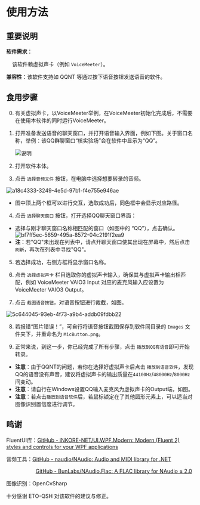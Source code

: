# 使用方法

## 重要说明

**软件需求**：

    该软件赖虚拟声卡（例如 `VoiceMeeter`）。

**兼容性**：该软件支持如 QQNT 等通过按下语音按钮发送语音的软件。

## 食用步骤

0. 有关虚拟声卡，以VoiceMeeter举例，在VoiceMeeter初始化完成后，不需要在使用本软件的同时运行VoiceMeeter。

1. 打开准备发送语音的聊天窗口，并打开语音输入界面，例如下图。关于窗口名称，举例：该QQ群聊窗口“核实验场”会在软件中显示为“QQ”。

   ![说明](https://github.com/user-attachments/assets/6bf3b043-83d6-46e1-8680-268ee03fd013)
  
3. 打开软件本体。
  
4. 点击 `选择音频文件` 按钮，在电脑中选择想要转录的音频。
  
![a18c4333-3249-4e5d-97b1-f4e755e946ae](https://github.com/user-attachments/assets/7abb1533-430b-471a-99d1-c1778f589456)

  * 图中顶上两个框可以进行交互，选取成功后，同色框中会显示对应路径。
4. 点击 `选择聊天窗口` 按钮，打开选择QQ聊天窗口界面：
  
  * 选择与刚才聊天窗口名称相匹配的窗口（如图中的 “QQ”），点击确认。![bf7ff5ec-5659-495a-8572-04c2191f2ea9](https://github.com/user-attachments/assets/d0dc655d-e2bc-4635-9e82-8126c5164f7d)
  * **注**：若"QQ"未出现在列表中，请点开聊天窗口使其出现在屏幕中，然后点击 `刷新`，再次在列表中寻找"QQ"。
5. 若选择成功，右侧方框将显示窗口名称。
  
6. 点击 `选择虚拟声卡` 栏目选取你的虚拟声卡输入，确保其与虚拟声卡输出相匹配，例如 VoiceMeeter VAIO3 Input 对应的麦克风输入应设置为 VoiceMeeter VAIO3 Output。
  
7. 点击 `截图语音按钮`，对语音按钮进行裁截，如图。
  
  ![5c644045-93eb-4f73-a9b4-addb09fdbb22](https://github.com/user-attachments/assets/c8c1fbb5-4053-41c9-a418-ec995f0f40bf)
  
8. 若报错“图片错误！”，可自行将语音按钮截图保存到软件同目录的 `Images` 文件夹下，并重命名为 `MicButton.png`。
  
9. 正常来说，到这一步，你已经完成了所有步骤，点击 `播放到QQ有语音`即可开始转录。
  
  * **注意**：由于QQNT的问题，若你在选择好虚拟声卡后点击 `播放到语音软件`，发现QQ的语音没有声音，建议将虚拟声卡的输出质量在`44100Hz`/`48000Hz`/`8000Hz`间变动。
  * **注意**：请自行在Windows设置QQ输入麦克风为虚拟声卡的Output端，如图。
  * **注意**：若点击`播放到语音软件`后，若鼠标锁定在了其他圆形元素上，可以适当对图像识别置信度进行调节。

## 鸣谢

FluentUI库：[GitHub - iNKORE-NET/UI.WPF.Modern: Modern (Fluent 2) styles and controls for your WPF applications](https://github.com/iNKORE-NET/UI.WPF.Modern)

音频工具：[GitHub - naudio/NAudio: Audio and MIDI library for .NET](https://github.com/naudio/NAudio)

                    [GitHub - BunLabs/NAudio.Flac: A FLAC library for NAudio ≥ 2.0](https://github.com/BunLabs/NAudio.Flac)

图像识别：OpenCvSharp

十分感谢 ETO-QSH 对该软件的建议与修正。
